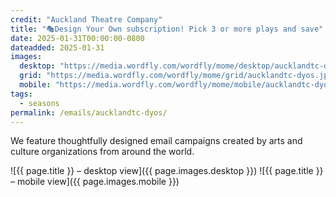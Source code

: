 ```yaml
---
credit: "Auckland Theatre Company"
title: "🎭Design Your Own subscription! Pick 3 or more plays and save"
date: 2025-01-31T00:00:00-0800
dateadded: 2025-01-31
images:
  desktop: "https://media.wordfly.com/wordfly/mome/desktop/aucklandtc-dyos.jpg"
  grid: "https://media.wordfly.com/wordfly/mome/grid/aucklandtc-dyos.jpg"
  mobile: "https://media.wordfly.com/wordfly/mome/mobile/aucklandtc-dyos.jpg"
tags:
  - seasons
permalink: /emails/aucklandtc-dyos/
---
```

We feature thoughtfully designed email campaigns created by arts and culture organizations from around the world.

![{{ page.title }} – desktop view]({{ page.images.desktop }})
![{{ page.title }} – mobile view]({{ page.images.mobile }})
